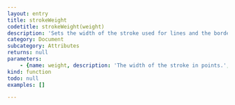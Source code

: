 ```yaml
---
layout: entry
title: strokeWeight
codetitle: strokeWeight(weight)
description: 'Sets the width of the stroke used for lines and the border around shapes.'
category: Document
subcategory: Attributes
returns: null
parameters:
    - {name: weight, description: 'The width of the stroke in points.', optional: false, type: [Number]}
kind: function
todo: null
examples: []

---
```

